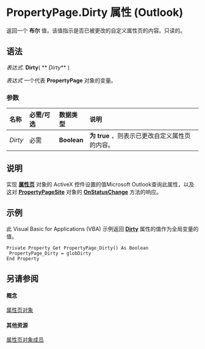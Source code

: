 
# PropertyPage.Dirty 属性 (Outlook)

返回一个 **布尔** 值，该值指示是否已被更改的自定义属性页的内容。只读的。


## 语法

 _表达式_. **Dirty**( ** _Dirty_** )

 _表达式_ 一个代表 **PropertyPage** 对象的变量。


### 参数



|**名称**|**必需/可选**|**数据类型**|**说明**|
|:-----|:-----|:-----|:-----|
| _Dirty_|必需|**Boolean**|**为 true** ，则表示已更改自定义属性页的内容。|

## 说明

实现 **[属性页](22e561d5-603e-2cf3-e142-6173dd0d4c25.md)** 对象的 ActiveX 控件设置的值Microsoft Outlook查询此属性，以及这对 **[PropertyPageSite](cdec4b4c-14b3-de0a-52c8-d5af46f4644a.md)** 对象的 **[OnStatusChange](d314f8fc-33f5-0a6f-22c0-e26548e21a4f.md)** 方法的响应。


## 示例

此 Visual Basic for Applications (VBA) 示例返回 **[Dirty](fb654f40-9b80-654c-395a-811923dfb903.md)** 属性的值作为全局变量的值。


```
Private Property Get PropertyPage_Dirty() As Boolean 
 PropertyPage_Dirty = globDirty 
End Property
```


## 另请参阅


#### 概念


[属性页对象](22e561d5-603e-2cf3-e142-6173dd0d4c25.md)
#### 其他资源


[属性页对象成员](d4524c0d-8134-9770-5d4a-162104b0308a.md)